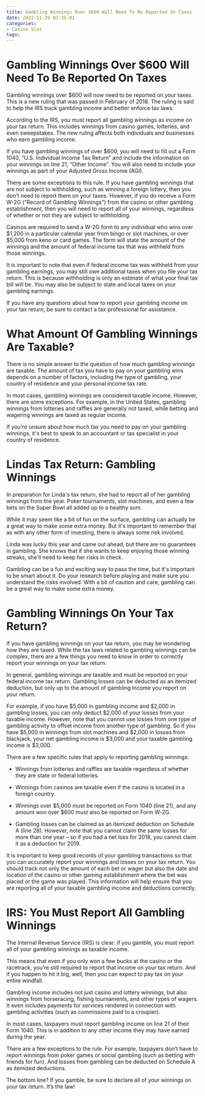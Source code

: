 ```yaml
---
title: Gambling Winnings Over $600 Will Need To Be Reported On Taxes
date: 2022-11-29 02:35:01
categories:
- Casino Slot
tags:
---
```



#  Gambling Winnings Over $600 Will Need To Be Reported On Taxes

Gambling winnings over $600 will now need to be reported on your taxes. This is a new ruling that was passed in February of 2018. The ruling is said to help the IRS track gambling income and better enforce tax laws.

According to the IRS, you must report all gambling winnings as income on your tax return. This includes winnings from casino games, lotteries, and even sweepstakes. The new ruling affects both individuals and businesses who earn gambling income.

If you have gambling winnings of over $600, you will need to fill out a Form 1040, “U.S. Individual Income Tax Return” and include the information on your winnings on line 21, “Other Income”. You will also need to include your winnings as part of your Adjusted Gross Income (AGI).

There are some exceptions to this rule. If you have gambling winnings that are not subject to withholding, such as winning a foreign lottery, then you don’t need to report them on your taxes. However, if you do receive a Form W-2G (“Record of Gambling Winnings”) from the casino or other gambling establishment, then you will need to report all of your winnings, regardless of whether or not they are subject to withholding.

Casinos are required to send a W-2G form to any individual who wins over $1,200 in a particular calendar year from bingo or slot machines, or over $5,000 from keno or card games. The form will state the amount of the winnings and the amount of federal income tax that was withheld from those winnings.

It is important to note that even if federal income tax was withheld from your gambling earnings, you may still owe additional taxes when you file your tax return. This is because withholding is only an estimate of what your final tax bill will be. You may also be subject to state and local taxes on your gambling earnings.

If you have any questions about how to report your gambling income on your tax return, be sure to contact a tax professional for assistance.

#  What Amount Of Gambling Winnings Are Taxable?

There is no simple answer to the question of how much gambling winnings are taxable. The amount of tax you have to pay on your gambling wins depends on a number of factors, including the type of gambling, your country of residence and your personal income tax rate.

In most cases, gambling winnings are considered taxable income. However, there are some exceptions. For example, in the United States, gambling winnings from lotteries and raffles are generally not taxed, while betting and wagering winnings are taxed as regular income.

If you're unsure about how much tax you need to pay on your gambling winnings, it's best to speak to an accountant or tax specialist in your country of residence.

#  Lindas Tax Return: Gambling Winnings

In preparation for Linda's tax return, she had to report all of her gambling winnings from the year. Poker tournaments, slot machines, and even a few bets on the Super Bowl all added up to a healthy sum.

While it may seem like a bit of fun on the surface, gambling can actually be a great way to make some extra money. But it's important to remember that as with any other form of investing, there is always some risk involved.

Linda was lucky this year and came out ahead, but there are no guarantees in gambling. She knows that if she wants to keep enjoying those winning streaks, she'll need to keep her risks in check.

Gambling can be a fun and exciting way to pass the time, but it's important to be smart about it. Do your research before playing and make sure you understand the risks involved. With a bit of caution and care, gambling can be a great way to make some extra money.

#  Gambling Winnings On Your Tax Return?

If you have gambling winnings on your tax return, you may be wondering how they are taxed. While the tax laws related to gambling winnings can be complex, there are a few things you need to know in order to correctly report your winnings on your tax return.

In general, gambling winnings are taxable and must be reported on your federal income tax return. Gambling losses can be deducted as an itemized deduction, but only up to the amount of gambling income you report on your return.

For example, if you have $5,000 in gambling income and $2,000 in gambling losses, you can only deduct $2,000 of your losses from your taxable income. However, note that you cannot use losses from one type of gambling activity to offset income from another type of gambling. So if you have $5,000 in winnings from slot machines and $2,000 in losses from blackjack, your net gambling income is $3,000 and your taxable gambling income is $3,000.

There are a few specific rules that apply to reporting gambling winnings:

* Winnings from lotteries and raffles are taxable regardless of whether they are state or federal lotteries.

* Winnings from casinos are taxable even if the casino is located in a foreign country.

* Winnings over $5,000 must be reported on Form 1040 (line 21), and any amount won over $600 must also be reported on Form W-2G.

* Gambling losses can be claimed as an itemized deduction on Schedule A (line 28). However, note that you cannot claim the same losses for more than one year – so if you had a net loss for 2018, you cannot claim it as a deduction for 2019.

It is important to keep good records of your gambling transactions so that you can accurately report your winnings and losses on your tax return. You should track not only the amount of each bet or wager but also the date and location of the casino or other gaming establishment where the bet was placed or the game was played. This information will help ensure that you are reporting all of your taxable gambling income and deductions correctly.

#  IRS: You Must Report All Gambling Winnings

The Internal Revenue Service (IRS) is clear: if you gamble, you must report all of your gambling winnings as taxable income.

This means that even if you only won a few bucks at the casino or the racetrack, you’re still required to report that income on your tax return. And if you happen to hit it big, well, then you can expect to pay tax on your entire windfall.

Gambling income includes not just casino and lottery winnings, but also winnings from horseracing, fishing tournaments, and other types of wagers. It even includes payments for services rendered in connection with gambling activities (such as commissions paid to a croupier).

In most cases, taxpayers must report gambling income on line 21 of their Form 1040. This is in addition to any other income they may have earned during the year.

There are a few exceptions to the rule. For example, taxpayers don’t have to report winnings from poker games or social gambling (such as betting with friends for fun). And losses from gambling can be deducted on Schedule A as itemized deductions.

The bottom line? If you gamble, be sure to declare all of your winnings on your tax return. It’s the law!